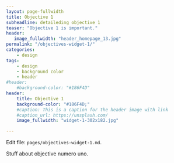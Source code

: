 ```yaml
---
layout: page-fullwidth
title: Objective 1
subheadline: detaileding objective 1
teaser: "Objective 1 is important."
header:
   image_fullwidth: "header_homepage_13.jpg"
permalink: "/objectives-widget-1/"
categories:
    - design
tags:
    - design
    - background color
    - header
#header:
    #background-color: "#186F4D"
header:
    title: Objective 1
    background-color: "#186F4D;"
    #caption: This is a caption for the header image with link
    #caption_url: https://unsplash.com/
    image_fullwidth: "widget-1-302x182.jpg"

---
```


Edit file: `pages/objectives-widget-1.md`.

Stuff about objective numero uno.
